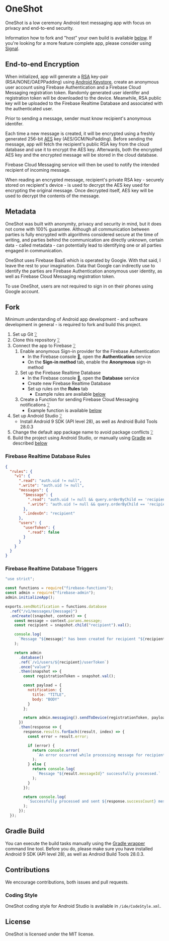 # OneShot

OneShot is a low ceremony Android text messaging app with focus on privacy and end-to-end security.

Information how to fork and "host" your own build is available [below](#fork). If you're looking for a more feature complete app, please consider using [Signal](https://signal.org/).

## End-to-end Encryption

When initialized, app will generate a [RSA](<https://en.wikipedia.org/wiki/RSA_(cryptosystem)>) key-pair (RSA/NONE/OAEPPadding) using [Android Keystore](https://developer.android.com/training/articles/keystore), create an anonymous user account using Firebase Authentication and a Firebase Cloud Messaging registration token. Randomly generated user identifer and registration token will be downloaded to the device. Meanwhile, RSA public key will be uploaded to the Firebase Realtime Database and associated with the authenticated user.

Prior to sending a message, sender must know recipient's anonymous identifer.

Each time a new message is created, it will be encrypted using a freshly generated 256-bit [AES](https://en.wikipedia.org/wiki/Advanced_Encryption_Standard) key (AES/GCM/NoPadding). Before sending the message, app will fetch the recipient's public RSA key from the cloud database and use it to encrypt the AES key. Afterwards, both the encrypted AES key and the encrypted message will be stored in the cloud database.

Firebase Cloud Messaging service will then be used to notify the intended recipient of incoming message.

When reading an encrypted message, recipient's private RSA key - securely stored on recipient's device - is used to decrypt the AES key used for encrypting the original message. Once decrypted itself, AES key will be used to decrypt the contents of the message.

## Metadata

OneShot was built with anonymity, privacy and security in mind, but it does not come with 100% guarantee. Although all communication between parties is fully encrypted with algorithms considered secure at the time of writing, and parties behind the communication are directly unknown, certain data - called metadata - can potentially lead to identifying one or all parties engaged in communication.

OneShot uses Firebase BaaS which is operated by Google. With that said, I leave the rest to your imagination. Data that Google can indirectly use to identify the parties are Firebase Authentication anonymous user identity, as well as Firebase Cloud Messaging registration token.

To use OneShot, users are not required to sign in on their phones using Google account.

## Fork

Minimum understanding of Android app development - and software development in general - is required to fork and build this project.

1. Set up Git [❔](https://help.github.com/articles/set-up-git/)
2. Clone this repository [❔](https://help.github.com/articles/cloning-a-repository-from-github/)
3. Connect the app to Firebase [❔](https://firebase.google.com/docs/android/setup#manually_add_firebase)
   1. Enable anonymous Sign-in provider for the Firebase Authentication
      - In the Firebase console [🔗](https://console.firebase.google.com/), open the **Authentication** service
      - On the **Sign-in method** tab, enable the **Anonymous** sign-in method
   2. Set up the Firebase Realtime Database
      - In the Firebase console [🔗](https://console.firebase.google.com/), open the **Database** service
      - Create new Firebase Realtime Database
      - Set up rules on the **Rules** tab
        - Example rules are available [below](#firebase-realtime-database-rules)
   3. Create a Function for sending Firebase Cloud Messaging notifications [❔](https://firebase.google.com/docs/functions/get-started#set-up-nodejs-and-the-firebase-cli)
      - Example function is available [below](#firebase-realtime-database-triggers)
4. Set up Android Studio [❔](https://developer.android.com/studio/install)
   - Install Android 9 SDK (API level 28), as well as Android Build Tools 28.0.3
5. Change the default app package name to avoid package conflicts [❔](https://www.jetbrains.com/help/idea/rename-refactorings.html)
6. Build the project using Android Studio, or manually using [Gradle](https://gradle.org/) as described [below](#gradle-build)

### Firebase Realtime Database Rules

```json
{
  "rules": {
    "v1": {
      ".read": "auth.uid != null",
      ".write": "auth.uid != null",
      "messages": {
        "$message": {
          ".read": "auth.uid != null && query.orderByChild == 'recipient' && query.equalTo == auth.uid",
          ".write": "auth.uid != null && query.orderByChild == 'recipient' && query.equalTo == auth.uid"
        },
        ".indexOn": "recipient"
      },
      "users": {
        "userToken": {
          ".read": false
        }
      }
    }
  }
}
```

### Firebase Realtime Database Triggers

```js
"use strict";

const functions = require("firebase-functions");
const admin = require("firebase-admin");
admin.initializeApp();

exports.sendNotification = functions.database
  .ref("/v1/messages/{message}")
  .onCreate((snapshot, context) => {
    const message = context.params.message;
    const recipient = snapshot.child("recipient").val();

    console.log(
      `Message "${message}" has been created for recipient "${recipient}."`
    );

    return admin
      .database()
      .ref(`/v1/users/${recipient}/userToken`)
      .once("value")
      .then(snapshot => {
        const registrationToken = snapshot.val();

        const payload = {
          notification: {
            title: "TITLE",
            body: "BODY"
          }
        };

        return admin.messaging().sendToDevice(registrationToken, payload);
      })
      .then(response => {
        response.results.forEach((result, index) => {
          const error = result.error;

          if (error) {
            return console.error(
              `An error occurred while processing message for recipient: ${error.toJSON()}`
            );
          } else {
            return console.log(
              `Message "${result.messageId}" successfully processed.`
            );
          }
        });

        return console.log(
          `Successfully processed and sent ${response.successCount} message(s).`
        );
      });
  });
```

## Gradle Build

You can execute the build tasks manually using the [Gradle wrapper](https://developer.android.com/studio/build/building-cmdline) command line tool. Before you do, please make sure you have installed Android 9 SDK (API level 28), as well as Android Build Tools 28.0.3.

## Contributions

We encourage contributions, both issues and pull requests.

### Coding Style

OneShot coding style for Android Studio is available in `/ide/CodeStyle.xml`.

## License

OneShot is licensed under the MIT license.
